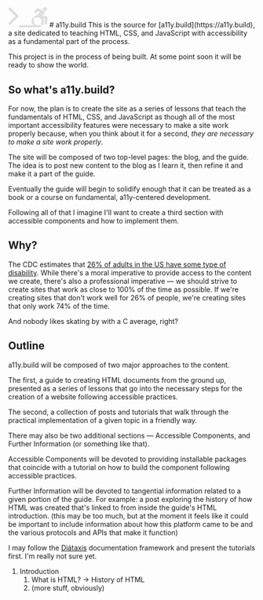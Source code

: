 <svg width="80" viewBox="0 0 1446 746" xmlns="http://www.w3.org/2000/svg" class="c">
<path d="M393.799 328.184L66.0496 656.349L0.50885 590.726L262.718 328.184L0.50885 65.6417L66.0496 0.064209L393.799 328.184Z" fill="#dedede"/>
<path d="M1424.04 74.5625C1424.04 115.95 1390.93 149.061 1350.37 149.061C1309.81 149.061 1276.7 115.95 1275.87 74.5625C1275.87 33.1746 1309.81 0.064209 1350.37 0.064209C1390.93 0.064209 1424.04 34.0016 1424.04 74.5625ZM1398.38 325.374C1410.8 324.547 1423.21 329.513 1432.32 338.617L1432.32 338.621C1441.42 347.726 1446.39 360.142 1444.73 373.386L1424.87 602.675C1423.21 625.853 1404.18 643.236 1381 643.236H1377.69C1353.68 640.751 1335.47 619.23 1337.13 595.224L1352.03 417.256L1292.43 420.568C1307.33 450.367 1315.61 484.304 1315.61 519.899C1315.61 579.497 1292.43 634.129 1254.35 674.69L1197.24 617.573C1221.24 591.913 1235.31 557.147 1235.31 519.898C1235.31 439.606 1169.92 374.213 1089.63 374.213C1052.38 374.213 1017.61 389.11 991.953 412.289L934.836 355.173C967.119 324.547 1007.68 303.853 1053.21 296.403L1163.3 169.755L1101.22 133.333L1025.89 200.381C1007.68 216.936 980.363 215.279 963.808 197.07C947.253 178.86 948.91 151.543 967.12 134.988L1066.45 46.4175C1080.52 34.001 1101.22 31.5197 1117.77 41.4515L1320.57 159.821C1331.33 166.444 1337.95 176.376 1340.44 187.965C1345.4 204.521 1342.09 222.733 1329.68 236.804L1244.42 333.652L1398.38 325.374ZM1078.46 664.33C1003.36 658.603 943.94 595.604 943.94 519.069C943.94 488.443 953.044 461.126 968.772 437.121L910.829 379.178C881.031 417.254 862.818 466.092 862.818 518.241C863.184 574.077 883.017 624.925 915.792 664.33H393.799V745.875H1080.97V745.713C1083.84 745.82 1086.73 745.875 1089.62 745.875C1142.6 745.875 1190.61 727.665 1228.69 697.863L1170.74 639.92C1147.57 655.648 1120.25 664.753 1089.62 664.753L1089.63 664.754C1086.72 664.754 1083.83 664.669 1080.97 664.5V664.33H1078.46Z" fill="#dedede" />
</svg>
# a11y.build
This is the source for [a11y.build](https://a11y.build), a site dedicated to teaching HTML, CSS, and JavaScript with accessibility as a fundamental part of the process.

This project is in the process of being built. At some point soon it will be ready to show the world.

## So what's a11y.build?
For now, the plan is to create the site as a series of lessons that teach the fundamentals of HTML, CSS, and JavaScript as though all of the most important accessibility features were necessary to make a site work properly because, when you think about it for a second, _they are necessary to make a site work properly_.

The site will be composed of two top-level pages: the blog, and the guide. The idea is to post new content to the blog as I learn it, then refine it and make it a part of the guide.

Eventually the guide will begin to solidify enough that it can be treated as a book or a course on fundamental, a11y-centered development.

Following all of that I imagine I'll want to create a third section with accessible components and how to implement them.

## Why?

The CDC estimates that [26% of adults in the US have some type of disability](https://www.cdc.gov/ncbddd/disabilityandhealth/infographic-disability-impacts-all.html). While there's a moral imperative to provide access to the content we create, there's also a professional imperative — we should strive to create sites that work as close to 100% of the time as possible. If we're creating sites that don't work well for 26% of people, we're creating sites that only work 74% of the time.

And nobody likes skating by with a C average, right?

## Outline
a11y.build will be composed of two major approaches to the content. 

The first, a guide to creating HTML documents from the ground up, presented as a series of lessons that go into the necessary steps for the creation of a website following accessible practices.

The second, a collection of posts and tutorials that walk through the practical implementation of a given topic in a friendly way.

There may also be two additional sections — Accessible Components, and Further Information (or something like that).

Accessible Components will be devoted to providing installable packages that coincide with a tutorial on how to build the component following accessible practices.

Further Information will be devoted to tangential information related to a given portion of the guide. For example: a post exploring the history of how HTML was created that's linked to from inside the guide's HTML introduction. (this may be too much, but at the moment it feels like it could be important to include information about how this platform came to be and the various protocols and APIs that make it function)

I may follow the [Diátaxis](https://diataxis.fr/) documentation framework and present the tutorials first. I'm really not sure yet.

1. Introduction
   1. What is HTML? -> History of HTML
   2. (more stuff, obviously)